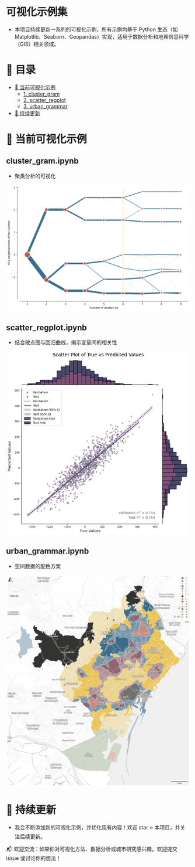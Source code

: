 # 可视化示例集

- 本项目持续更新一系列的可视化示例，所有示例均基于 Python 生态（如 Matplotlib、Seaborn、Geopandas）实现，适用于数据分析和地理信息科学（GIS）相关领域。

# 📖 目录
- [📌 当前可视化示例](#📌-当前可视化示例)
  - [1. cluster_gram](#cluster_gramipynb)
  - [2. scatter_regplot](#scatter_regplotipynb)
  - [3. urban_grammar](#urban_grammaripynb)
- [🚀 持续更新](#🚀-持续更新)

# 📌 当前可视化示例

## cluster_gram.ipynb
- 聚类分析的可视化
<center><img src="fig/cluster_gram.png"></center> 

## scatter_regplot.ipynb
- 结合散点图与回归曲线，揭示变量间的相关性
<center><img src="fig/scatter_regplot.png"></center> 

## urban_grammar.ipynb
- 空间数据的配色方案
<center><img src="fig/urban_grammar.png"></center>

# 🚀 持续更新

- 我会不断添加新的可视化示例，并优化现有内容！欢迎 star ⭐ 本项目，并关注后续更新。  

📬 欢迎交流：如果你对可视化方法、数据分析或城市研究感兴趣，欢迎提交 issue 或讨论你的想法！